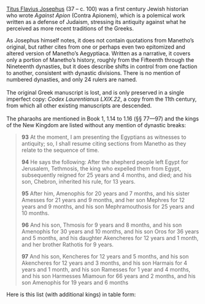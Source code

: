 <p class="lead px-3"><a href="https://en.wikipedia.org/wiki/Josephus" target="_blank">Titus Flavius Josephus</a> (37 – c. 100) was a first century Jewish historian who wrote <i>Against Apion</i> (Contra Apionem), which is a polemical work written as a defense of Judaism, stressing its antiquity against what he perceived as more recent traditions of the Greeks.</p>
<p>As Josephus himself notes, it does not contain quotations from Manetho’s original, but rather cites from one or perhaps even two epitomized and altered version of Manetho’s Aegyptiaca. Written as a narrative, it covers only a portion of Manetho’s history, roughly from the Fifteenth through the Nineteenth dynasties, but it does describe shifts in control from one faction to another, consistent with dynastic divisions. There is no mention of numbered dynasties, and only 24 rulers are named.<br><br>The original Greek manuscript is lost, and is only preserved in a single imperfect copy: <i>Codex Laurentianus LXIX.22</i>, a copy from the 11th century, from which all other existing manuscripts are descended.<br><br>The pharaohs are mentioned in Book 1, 1.14 to 1.16 (§§ 77—97) and the kings of the New Kingdom are listed without any mention of dynastic breaks:</p>
<div class="mb-3">
<div class="m-3 py-3">
<blockquote class="italic text-sm w-3/4 mx-auto">
<p><b class="not-italic pr-4 secondary">93</b> At the moment, I am presenting the Egyptians as witnesses to antiquity; so, I shall resume citing sections from Manetho as they relate to the sequence of time.</p>
<p><b class="not-italic pr-4 secondary">94</b> He says the following: After the shepherd people left Egypt for Jerusalem, Tethmosis, the king who expelled them from Egypt, subsequently reigned for 25 years and 4 months, and died; and his son, Chebron, inherited his rule, for 13 years.</p>
<p><b class="not-italic pr-4 secondary">95</b> After him, Amenophis for 20 years and 7 months, and his sister Amesses for 21 years and 9 months, and her son Mephres for 12 years and 9 months, and his son Mephramouthosis for 25 years and 10 months.</p>
<p><b class="not-italic pr-4 secondary">96</b> And his son, Thmosis for 9 years and 8 months, and his son Amenophis for 30 years and 10 months, and his son Oros for 36 years and 5 months, and his daughter Akencheres for 12 years and 1 month, and her brother Rathotis for 9 years.</p>
<p><b class="not-italic pr-4 secondary">97</b> And his son, Kencheres for 12 years and 5 months, and his son Akencheres for 12 years and 3 months, and his son Harmais for 4 years and 1 month, and his son Ramesses for 1 year and 4 months, and his son Harmesses Miamoun for 66 years and 2 months, and his son Amenophis for 19 years and 6 months</p>
</blockquote>
</div>
Here is this list (with additional kings) in table form:
</div>

